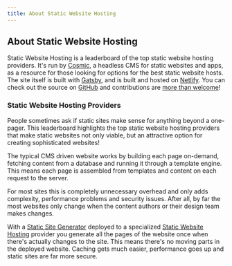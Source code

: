 ```yaml
---
title: About Static Website Hosting
---
```


## About Static Website Hosting

Static Website Hosting is a leaderboard of the top static website hosting providers. It's run by [Cosmic](https://www.cosmic.com), a headless CMS for static websites and apps, as a resource for those looking for options for the best static website hosts. The site itself is built with [Gatsby](https://www.gatsbyjs.org/), and is built and hosted on [Netlify](https://www.netlify.com/). You can check out the source on [GitHub](https://github.com/cosmicjs/staticwebsitehosting) and contributions are [more than welcome](/contribute)!

### Static Website Hosting Providers

People sometimes ask if static sites make sense for anything beyond a one-pager. This leaderboard highlights the top static website hosting providers that make static websites not only viable, but an attractive option for creating sophisticated websites!

The typical CMS driven website works by building each page on-demand, fetching content from a database and running it through a template engine. This means each page is assembled from templates and content on each request to the server.

For most sites this is completely unnecessary overhead and only adds complexity, performance problems and security issues. After all, by far the most websites only change when the content authors or their design team makes changes.

With a [Static Site Generator](https://staticgen.com) deployed to a specialized [Static Website Hosting](https://staticgen.com) provider you generate all the pages of the website once when there's actually changes to the site. This means there's no moving parts in the deployed website. Caching gets much easier, performance goes up and static sites are far more secure.
